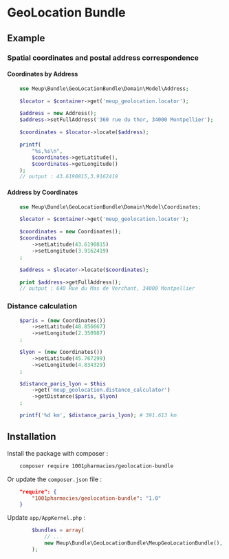 GeoLocation Bundle
==================

Example
-------

### Spatial coordinates and postal address correspondence

#### Coordinates by Address

```php
    use Meup\Bundle\GeoLocationBundle\Domain\Model\Address;

    $locator = $container->get('meup_geolocation.locator');

    $address = new Address();
    $address->setFullAddress('360 rue du thor, 34000 Montpellier');

    $coordinates = $locator->locate($address);

    printf(
        "%s,%s\n",
        $coordinates->getLatitude(),
        $coordinates->getLongitude()
    );
    // output : 43.6190815,3.9162419
```

#### Address by Coordinates

```php
    use Meup\Bundle\GeoLocationBundle\Domain\Model\Coordinates;

    $locator = $container->get('meup_geolocation.locator');

    $coordinates = new Coordinates();
    $coordinates
        ->setLatitude(43.6190815)
        ->setLongitude(3.9162419)
    ;

    $address = $locator->locate($coordinates);

    print $address->getFullAddress();
    // output : 640 Rue du Mas de Verchant, 34000 Montpellier
```

### Distance calculation

```php
    $paris = (new Coordinates())
        ->setLatitude(48.856667)
        ->setLongitude(2.350987)
    ;

    $lyon = (new Coordinates())
        ->setLatitude(45.767299)
        ->setLongitude(4.834329)
    ;

    $distance_paris_lyon = $this
        ->get('meup_geolocation.distance_calculator')
        ->getDistance($paris, $lyon)
    ;

    printf('%d km', $distance_paris_lyon); # 391.613 km
```

Installation
------------

Install the package with composer :

```bash
    composer require 1001pharmacies/geolocation-bundle
```

Or update the `composer.json` file :

```json
    "require": {
        "1001pharmacies/geolocation-bundle": "1.0"
    }
```

Update `app/AppKernel.php` :

```php
        $bundles = array(
            // ...
            new Meup\Bundle\GeoLocationBundle\MeupGeoLocationBundle(),
        );
```